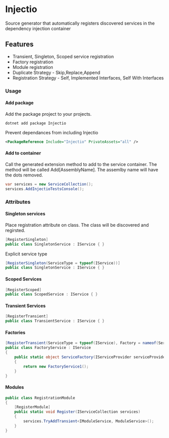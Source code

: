 # Injectio

Source generator that automatically registers discovered services in the dependency injection container

## Features

 - Transient, Singleton, Scoped service registration
 - Factory registration
 - Module registration
 - Duplicate Strategy - Skip,Replace,Append
 - Registration Strategy - Self, Implemented Interfaces, Self With Interfaces

### Usage

#### Add package

Add the package project to your projects.

`dotnet add package Injectio`

Prevent dependances from including Injectio

```xml
<PackageReference Include="Injectio" PrivateAssets="all" />
```

#### Add to container

Call the generated extension method to add to the service container.  The method will be called Add[AssemblyName].  The assemlby name will have the dots removed.

```c#
var services = new ServiceCollection();
services.AddInjectioTestsConsole();
```

### Attributes

#### Singleton services

Place registration attribute on class.  The class will be discovered and regirsted.

```c#
[RegisterSingleton]
public class SingletonService : IService { }
```

Explicit service type

```c#
[RegisterSingleton(ServiceType = typeof(IService))]
public class SingletonService : IService { }
```

#### Scoped Services

```c#
[RegisterScoped]
public class ScopedService : IService { }
```

#### Transient Services


```c#
[RegisterTransient]
public class TransientService : IService { }
```

#### Factories

```c#
[RegisterTransient(ServiceType = typeof(IService), Factory = nameof(ServiceFactory))]
public class FactoryService : IService
{
    public static object ServiceFactory(IServiceProvider serviceProvider)
    {
        return new FactoryService1();
    }
}
```

#### Modules

```c#
public class RegistrationModule
{
    [RegisterModule]
    public static void Register(IServiceCollection services)
    {
        services.TryAddTransient<IModuleService, ModuleService>();
    }
}
```
